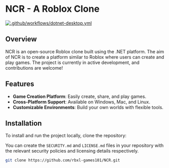 # NCR - A Roblox Clone

[![.github/workflows/dotnet-desktop.yml](https://github.com/rbxl-games101/NCR/actions/workflows/dotnet-desktop.yml/badge.svg)](https://github.com/rbxl-games101/NCR/actions/workflows/dotnet-desktop.yml)

## Overview

NCR is an open-source Roblox clone built using the .NET platform. The aim of NCR is to create a platform similar to Roblox where users can create and play games. The project is currently in active development, and contributions are welcome!

## Features

- **Game Creation Platform**: Easily create, share, and play games.
- **Cross-Platform Support**: Available on Windows, Mac, and Linux.
- **Customizable Environments**: Build your own worlds with flexible tools.

## Installation

To install and run the project locally, clone the repository:

You can create the `SECURITY.md` and `LICENSE.md` files in your repository with the relevant security policies and licensing details respectively.


```bash
git clone https://github.com/rbxl-games101/NCR.git
